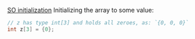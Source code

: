 [SO initialization](https://stackoverflow.com/questions/61240589/how-to-initialize-a-struct-to-0-in-c)
Initializing the array to some value:
```c
// z has type int[3] and holds all zeroes, as: `{0, 0, 0}`
int z[3] = {0};
```
